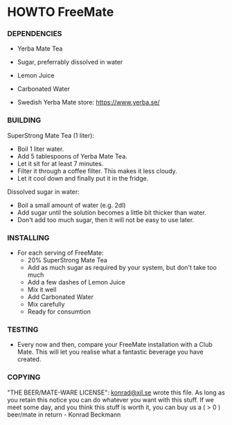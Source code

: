 # HOWTO FreeMate

### DEPENDENCIES
- Yerba Mate Tea
- Sugar, preferrably dissolved in water
- Lemon Juice
- Carbonated Water

- Swedish Yerba Mate store: https://www.yerba.se/

### BUILDING
SuperStrong Mate Tea (1 liter):
- Boil 1 liter water.
- Add 5 tablespoons of Yerba Mate Tea.
- Let it sit for at least 7 minutes.
- Filter it through a coffee filter. This makes it less cloudy.
- Let it cool down and finally put it in the fridge.

Dissolved sugar in water:
- Boil a small amount of water (e.g. 2dl)
- Add sugar until the solution becomes a little bit thicker than water.
- Don't add too much sugar, then it will not be easy to use later.

### INSTALLING
- For each serving of FreeMate:
  - 20% SuperStrong Mate Tea
  - Add as much sugar as required by your system, but don't take too much
  - Add a few dashes of Lemon Juice
  - Mix it well
  - Add Carbonated Water
  - Mix carefully
  - Ready for consumtion

### TESTING
- Every now and then, compare your FreeMate installation with a Club Mate. This will let you realise what a fantastic beverage you have created.


### COPYING
"THE BEER/MATE-WARE LICENSE":
<konrad@xil.se> wrote this file. As long as you retain this notice you
can do whatever you want with this stuff. If we meet some day, and you think
this stuff is worth it, you can buy us a ( > 0 ) beer/mate in return - Konrad Beckmann
